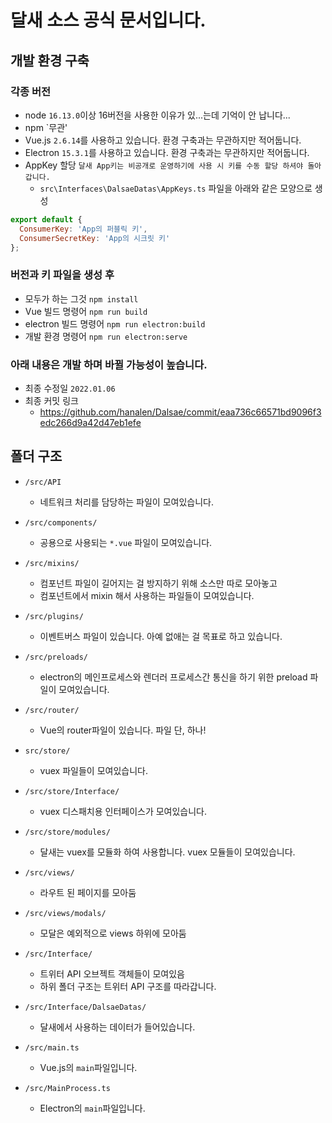 # 달새 소스 공식 문서입니다.

## 개발 환경 구축
### 각종 버전
- node `16.13.0`이상
  16버전을 사용한 이유가 있...는데 기억이 안 납니다...
- npm `무관'
- Vue.js `2.6.14`를 사용하고 있습니다. 환경 구축과는 무관하지만 적어둡니다.
- Electron `15.3.1`를 사용하고 있습니다. 환경 구축과는 무관하지만 적어둡니다.
- AppKey 할당 `달새 App키는 비공개로 운영하기에 사용 시 키를 수동 할당 하셔야 돌아갑니다.`
  * `src\Interfaces\DalsaeDatas\AppKeys.ts` 파일을 아래와 같은 모양으로 생성
``` js
export default {
  ConsumerKey: 'App의 퍼블릭 키',
  ConsumerSecretKey: 'App의 시크릿 키'
};
```
### 버전과 키 파일을 생성 후
- 모두가 하는 그것 `npm install`
- Vue 빌드 명령어 `npm run build`
- electron 빌드 명령어 `npm run electron:build`
- 개발 환경 명령어 `npm run electron:serve`
### 아래 내용은 개발 하며 바뀔 가능성이 높습니다.
- 최종 수정일 `2022.01.06`
- 최종 커밋 링크
  * https://github.com/hanalen/Dalsae/commit/eaa736c66571bd9096f3edc266d9a42d47eb1efe
## 폴더 구조
- `/src/API`
  * 네트워크 처리를 담당하는 파일이 모여있습니다.
- `/src/components/`
  * 공용으로 사용되는 `*.vue` 파일이 모여있습니다.

- `/src/mixins/`
   * 컴포넌트 파일이 길어지는 걸 방지하기 위해 소스만 따로 모아놓고
   * 컴포넌트에서 mixin 해서 사용하는 파일들이 모여있습니다.
- `/src/plugins/`
   * 이벤트버스 파일이 있습니다. 아예 없애는 걸 목표로 하고 있습니다.
- `/src/preloads/`
  * electron의 메인프로세스와 렌더러 프로세스간 통신을 하기 위한 preload 파일이 모여있습니다.
- `/src/router/`
  * Vue의 router파일이 있습니다. 파일 단, 하나!
- `src/store/`
  * vuex 파일들이 모여있습니다.
- `/src/store/Interface/`
  * vuex 디스패치용 인터페이스가 모여있습니다.
- `/src/store/modules/`
  * 달새는 vuex를 모듈화 하여 사용합니다. vuex 모듈들이 모여있습니다.
- `/src/views/`
  * 라우트 된 페이지를 모아둠
- `/src/views/modals/`
  * 모달은 예외적으로 views 하위에 모아둠
- `/src/Interface/`
  * 트위터 API 오브젝트 객체들이 모여있음
  * 하위 폴더 구조는 트위터 API 구조를 따라갑니다.
- `/src/Interface/DalsaeDatas/`
  * 달새에서 사용하는 데이터가 들어있습니다.
- `/src/main.ts`
  * Vue.js의 `main`파일입니다.
- `/src/MainProcess.ts`
  * Electron의 `main`파일입니다.
